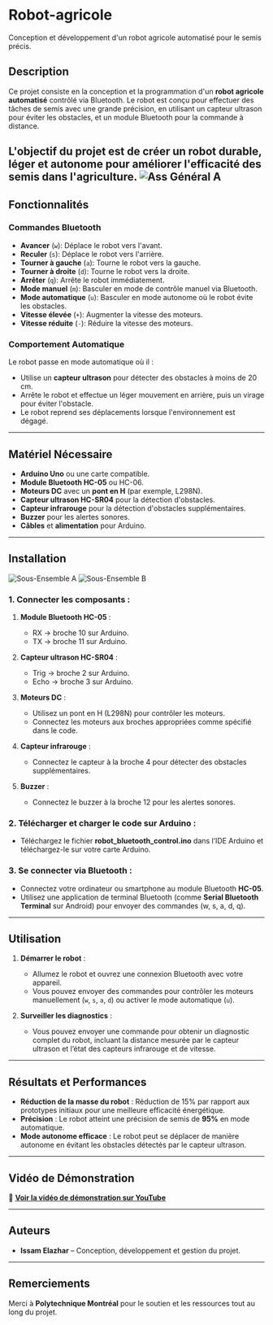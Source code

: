 # Robot-agricole
Conception et développement d'un robot agricole automatisé pour le semis précis.

## Description
Ce projet consiste en la conception et la programmation d'un **robot agricole automatisé** contrôlé via Bluetooth. Le robot est conçu pour effectuer des tâches de semis avec une grande précision, en utilisant un capteur ultrason pour éviter les obstacles, et un module Bluetooth pour la commande à distance.

L'objectif du projet est de créer un robot durable, léger et autonome pour améliorer l'efficacité des semis dans l'agriculture.
![Ass Général A](images/Ass_Général_A.PNG)
---

## Fonctionnalités

### Commandes Bluetooth
- **Avancer** (`w`): Déplace le robot vers l'avant.
- **Reculer** (`s`): Déplace le robot vers l'arrière.
- **Tourner à gauche** (`a`): Tourne le robot vers la gauche.
- **Tourner à droite** (`d`): Tourne le robot vers la droite.
- **Arrêter** (`q`): Arrête le robot immédiatement.
- **Mode manuel** (`m`): Basculer en mode de contrôle manuel via Bluetooth.
- **Mode automatique** (`u`): Basculer en mode autonome où le robot évite les obstacles.
- **Vitesse élevée** (`+`): Augmenter la vitesse des moteurs.
- **Vitesse réduite** (`-`): Réduire la vitesse des moteurs.

### Comportement Automatique
Le robot passe en mode automatique où il :
- Utilise un **capteur ultrason** pour détecter des obstacles à moins de 20 cm.
- Arrête le robot et effectue un léger mouvement en arrière, puis un virage pour éviter l'obstacle.
- Le robot reprend ses déplacements lorsque l'environnement est dégagé.

---

## Matériel Nécessaire

- **Arduino Uno** ou une carte compatible.
- **Module Bluetooth HC-05** ou HC-06.
- **Moteurs DC** avec un **pont en H** (par exemple, L298N).
- **Capteur ultrason HC-SR04** pour la détection d'obstacles.
- **Capteur infrarouge** pour la détection d'obstacles supplémentaires.
- **Buzzer** pour les alertes sonores.
- **Câbles** et **alimentation** pour Arduino.

---

## Installation
![Sous-Ensemble A](images/Sous-Ensemble_A.PNG)
![Sous-Ensemble B](images/Sous-Ensemble_B.PNG)
### 1. Connecter les composants :
1. **Module Bluetooth HC-05** :
   - RX → broche 10 sur Arduino.
   - TX → broche 11 sur Arduino.

2. **Capteur ultrason HC-SR04** :
   - Trig → broche 2 sur Arduino.
   - Echo → broche 3 sur Arduino.

3. **Moteurs DC** :
   - Utilisez un pont en H (L298N) pour contrôler les moteurs.
   - Connectez les moteurs aux broches appropriées comme spécifié dans le code.

4. **Capteur infrarouge** :
   - Connectez le capteur à la broche 4 pour détecter des obstacles supplémentaires.

5. **Buzzer** :
   - Connectez le buzzer à la broche 12 pour les alertes sonores.

### 2. Télécharger et charger le code sur Arduino :
- Téléchargez le fichier **robot_bluetooth_control.ino** dans l’IDE Arduino et téléchargez-le sur votre carte Arduino.

### 3. Se connecter via Bluetooth :
- Connectez votre ordinateur ou smartphone au module Bluetooth **HC-05**.
- Utilisez une application de terminal Bluetooth (comme **Serial Bluetooth Terminal** sur Android) pour envoyer des commandes (w, s, a, d, q).

---

## Utilisation

1. **Démarrer le robot** :
   - Allumez le robot et ouvrez une connexion Bluetooth avec votre appareil.
   - Vous pouvez envoyer des commandes pour contrôler les moteurs manuellement (`w`, `s`, `a`, `d`) ou activer le mode automatique (`u`).

2. **Surveiller les diagnostics** :
   - Vous pouvez envoyer une commande pour obtenir un diagnostic complet du robot, incluant la distance mesurée par le capteur ultrason et l’état des capteurs infrarouge et de vitesse.

---

## Résultats et Performances

- **Réduction de la masse du robot** : Réduction de 15% par rapport aux prototypes initiaux pour une meilleure efficacité énergétique.
- **Précision** : Le robot atteint une précision de semis de **95%** en mode automatique.
- **Mode autonome efficace** : Le robot peut se déplacer de manière autonome en évitant les obstacles détectés par le capteur ultrason.

---

## Vidéo de Démonstration

🎥 **[Voir la vidéo de démonstration sur YouTube](https://youtu.be/-gz4ryi8BaI)**

---
## Auteurs

- **Issam Elazhar** – Conception, développement et gestion du projet.

---
## Remerciements

Merci à **Polytechnique Montréal** pour le soutien et les ressources tout au long du projet.


